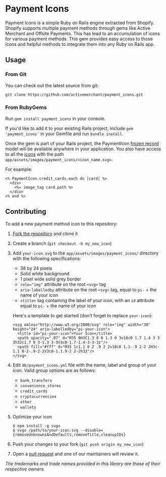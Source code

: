# Payment Icons

Payment Icons is a simple Ruby on Rails engine extracted from Shopify. Shopify supports multiple payment methods through gems like Active Merchant and Offsite Payments. This has lead to an accumulation of icons for various payment methods. This gem provides easy access to those icons and helpful methods to integrate them into any Ruby on Rails app.

## Usage

### From Git
You can check out the latest source from git:

```sh
git clone https://github.com/activemerchant/payment_icons.git
```

### From RubyGems

Run `gem install payment_icons` in your console.

If you'd like to add it to your existing Rails project, include `gem 'payment_icons'` in your Gemfile and run `bundle install`.

Once the gem is part of your Rails project, the PaymentIcon [frozen record](https://github.com/byroot/frozen_record) model will be available anywhere in your application. You also have access to all the [icons](https://github.com/activemerchant/payment_icons/tree/master/app/assets/images/payment_icons) with the path `app/assets/images/payment_icons/<icon_name.svg>`.

For example:

```erb
<% PaymentIcon.credit_cards.each do |card| %>
  <div>
    <%= image_tag card.path %>
  </div>
<% end %>
```

## Contributing
To add a new payment method icon to this repository:

1. [Fork the repository](https://github.com/activemerchant/payment_icons/fork) and clone it
2. Create a branch (`git checkout -b my_new_icon`)
3. Add `your-icon.svg` to the `app/assets/images/payment_icons/` directory with the following specifications:
  
    - 38 by 24 pixels
    - Solid white background
    - 1 pixel wide solid grey border
    - `role="img"` attribute on the root `<svg>` tag
    - `aria-labelledby` attribute on the root `<svg>` tag, equal to `pi-` + the name of your icon
    - `<title>` tag containing the label of your icon, with an `id` attribute equal to `pi-` + the name of your icon

    Here's a template to get started (don't forget to replace `your-icon`):

    ```
    <svg xmlns="http://www.w3.org/2000/svg" role="img" width="38" height="24" aria-labelledby="pi-your-icon">
      <title id="pi-your-icon">Your Icon</title>
      <path opacity=".07" d="M35 0H3C1.3 0 0 1.3 0 3v18c0 1.7 1.4 3 3 3h32c1.7 0 3-1.3 3-3V3c0-1.7-1.4-3-3-3z"/>
      <path fill="#fff" d="M35 1c1.1 0 2 .9 2 2v18c0 1.1-.9 2-2 2H3c-1.1 0-2-.9-2-2V3c0-1.1.9-2 2-2h32"/>
    </svg>
    ```

4. Edit `db/payment_icons.yml` file with the name, label and group of your icon. Valid group options are as follows:

    - `bank_transfers`
    - `convenience_stores`
    - `credit_cards`
    - `cryptocurrencies`
    - `other`
    - `wallets`

5. Optimize your icon

    ```
    $ npm install -g svgo
    $ svgo /path/to/your-icon.svg --disable={removeUnknownsAndDefaults,removeTitle,cleanupIDs}
    ```

5. Push your changes to your fork (`git push origin my_new_icon`)
6. Open a [pull request](https://github.com/activemerchant/payment_icons/pulls) and one of our maintainers will review it.

*The trademarks and trade names provided in this library are those of their respective owners.*

